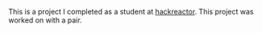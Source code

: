 This is a project I completed as a student at [hackreactor](http://hackreactor.com). This project was worked on with a pair.
